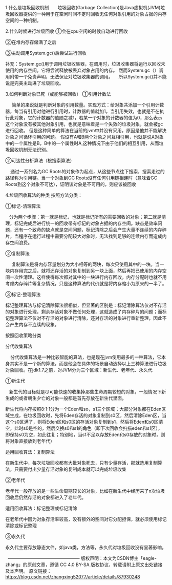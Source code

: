 1.什么是垃圾回收机制
      垃圾回收(Garbage Collection)是Java虚拟机(JVM)垃圾回收器提供的一种用于在空闲时间不定时回收无任何对象引用的对象占据的内存空间的一种机制。

2.什么时候进行垃圾回收
①会在cpu空闲的时候自动进行回收 　

②在堆内存存储满了之后 　

③主动调用System.gc()后尝试进行回收

补充：System.gc()用于调用垃圾收集器，在调用时，垃圾收集器将运行以回收未使用的内存空间。它将尝试释放被丢弃对象占用的内存。 然而System.gc（）调用附带一个免责声明，无法保证对垃圾收集器的调用。 　所以System.gc()并不能说是完美主动进了垃圾回收。

3.如何判断对象已死（或能够被回收）
①引用计数法

     简单的来说就是判断对象的引用数量。实现方式：给对象共添加一个引用计数器，每当有引用对他进行引用时，计数器的值就加1，当引用失效，也就是不在执行此对象，它的计数器的值随之减1，若某一个对象的计数器的值为0，那么表示这个对象没有被其他对象引用，也就是意味着是一个失效的垃圾对象，就会被gc进行回收。 但是这种简单的算法在当前的jvm中并没有采用，原因是他并不能解决对象之间循环引用的问题。 假设有A和B两个对象之间互相引用，也就是说A对象中的一个属性是B，B中的一个属性时A,这种情况下由于他们的相互引用，从而垃圾回收机制无法识别。

②可达性分析算法（根搜索算法）

    通过一系列名为GC Roots的对象作为起点，从这些节点往下搜索，搜索走过的路径称为引用链。当一个对象到GC Roots没有任何引用链相连时（意味着GC Roots到这个对象不可达），证明该对象是不可用的，则应该被回收



4.垃圾回收算法的种类
按照方法分类：

①标记-清理算法

   分为两个步骤：第一就是标记，也就是标记所有的需要回收的对象；第二就是清理，标记完成后进行统一的回收带有标记的对象占据的内存空间。缺点是效率问题，还有一个致命的缺点就是空间问题，标记清除之后会产生大量不连续的内存碎片，当程序在运行过程中需要分配较大对象时，无法找到足够的连续内存而造成内存空间浪费。



②复制算法

     复制算法是将内存容量划分为大小相等的两块，每次只使用其中的一块。当一块内存用完之后，就将还存活的对象复制到另一块上面，然后再把已使用的内存空间一次性清理。这样使得每次都对其中的一块进行内存回收，内存分配时也就不用考虑内存碎片等复杂情况，只是这种算法的代价就是将内存缩小为原来的一半了。



③标记-整理算法

标记整理算法与标记清除算法很相似，但显著的区别是：标记清除算法仅对不存活的对象进行处理，剩余存活对象不做任何处理，这就造成了内存碎片的问题；而标记整理算法不仅对不存活的对象进行清除，还对存活的对象进行重新整理，因此不会产生内存不连续的现象。



按照回收策略分类

分代收集算法

    分代收集算法是一种比较智能的算法，也是现在jvm使用最多的一种算法，它本身其实不是一个新的算法，而是他会在具体的场景自动选择以上三种算法进行垃圾对象回收。在jdk1.7之前，对JVM分为三个区域：新生代、老年代、永久代

①新生代

   新生代的目标就是尽可能快速的收集掉那些生命周期较短的对象，一般情况下新生成的或者朝生夕亡的对象一般都是首先存放在新生代里面。



新生代将内存按照8:1:1分为一个Eden和so，s1三个区域；大部分对象都在Eden区域生成，在垃圾回收时，先将Eden存活的对象复制到s0区，然后清除Eden区，当这个s0区满了，则将Eden区和s0区的存活对象复制到s1，然后将Eden和s0区清空，此时s0是空的，然后交换s0和s1的角色（即下次回收会扫描eden和s1区），即保持s0为空，如此往复；特别地，当s1不足以存放Eden和s0存放的对象时，则将对象直接放到老年代）

适用回收算法：复制算法

在新生代中，每次垃圾回收都有大批对象死去，只有少量存活，那就选用复制算法，只需要付出少量存活对象的复制成本就可以完成垃圾收集

②老年代

老年代一般存放的是一些生命周期较长的对象，比如在新生代中经历来了n次垃圾回收后仍然存活的对象都进入了老年代。

适用回收算法：标记整理或标记清除

在老年代中因为对象存活率较高，没有额外的空间对它分配担保，就必须使用标记清除或标记整理

③永久代

永久代主要存放静态文件，如java类，方法等，永久代对垃圾回收没有显著影响。



 
————————————————
版权声明：本文为CSDN博主「eagle-zhang」的原创文章，遵循 CC 4.0 BY-SA 版权协议，转载请附上原文出处链接及本声明。
原文链接：https://blog.csdn.net/zhangxing52077/article/details/87930248
